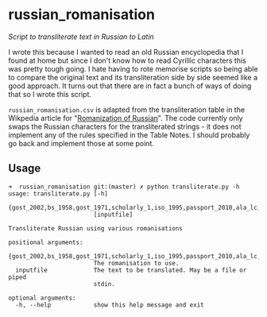 # russian_romanisation
*Script to transliterate text in Russian to Latin*

I wrote this because I wanted to read an old Russian encyclopedia that I found at home but since I don't know how to read Cyrillic characters this was pretty tough going. I hate having to rote memorise scripts so being able to compare the original text and its transliteration side by side seemed like a good approach. It turns out that there are in fact a bunch of ways of doing that so I wrote this script.

`russian_romanisation.csv` is adapted from the transliteration table in the Wikpedia article for "[Romanization of Russian](https://en.wikipedia.org/wiki/Romanization_of_Russian#Transliteration_table)". The code currently only swaps the Russian characters for the transliterated strings - it does not implement any of the rules specified in the Table Notes. I should probably go back and implement those at some point.

## Usage

```
➜  russian_romanisation git:(master) ✗ python transliterate.py -h
usage: transliterate.py [-h]
                        {gost_2002,bs_1958,gost_1971,scholarly_1,iso_1995,passport_2010,ala_lc,passport_2013,bgn_pcgn,iso_1968,gost_1971_2,passport_1997,scholarly_2,road_signs}
                        [inputfile]

Transliterate Russian using various romanisations

positional arguments:
  {gost_2002,bs_1958,gost_1971,scholarly_1,iso_1995,passport_2010,ala_lc,passport_2013,bgn_pcgn,iso_1968,gost_1971_2,passport_1997,scholarly_2,road_signs}
                        The romanisation to use.
  inputfile             The text to be translated. May be a file or piped
                        stdin.

optional arguments:
  -h, --help            show this help message and exit
```
